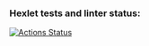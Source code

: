 ### Hexlet tests and linter status:
[![Actions Status](https://github.com/belikova591games/frontend-project-lvl1/workflows/hexlet-check/badge.svg)](https://github.com/belikova591games/frontend-project-lvl1/actions)